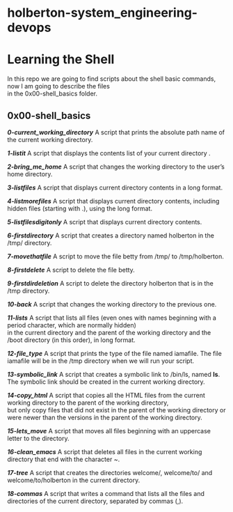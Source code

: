 # holberton-system_engineering-devops

<h1>Learning the Shell</h1>

In this repo we are going to find scripts about the shell basic commands, now I am going to describe the files\
 in the 0x00-shell_basics folder.

<h2>0x00-shell_basics</h2>

***0-current_working_directory***
A script that prints the absolute path name of the current working directory.

***1-listit***
A script that displays the contents list of your current directory .

***2-bring_me_home***
A script that changes the working directory to the user’s home directory.

***3-listfiles***
A script that displays current directory contents in a long format.

***4-listmorefiles***
A script that displays current directory contents, including hidden files (starting with .), using the long format.

***5-listfilesdigitonly***
A script that displays current directory contents.

***6-firstdirectory***
A script that creates a directory named holberton in the /tmp/ directory.

***7-movethatfile***
A script to move the file betty from /tmp/ to /tmp/holberton.

***8-firstdelete***
A script to delete the file betty.

***9-firstdirdeletion***
A script to delete the directory holberton that is in the /tmp directory.

***10-back***
A script that changes the working directory to the previous one.

***11-lists***
A script that lists all files (even ones with names beginning with a period character, which are normally hidden)\
 in the current directory and the parent of the working directory and the /boot directory (in this order), in long format.

***12-file_type***
A script that prints the type of the file named iamafile. The file iamafile will be in the /tmp directory when we will run your script.

***13-symbolic_link***
A script that creates a symbolic link to /bin/ls, named __ls__. The symbolic link should be created in the current working directory.

***14-copy_html***
A script that copies all the HTML files from the current working directory to the parent of the working directory,\
 but only copy files that did not exist in the parent of the working directory or were newer than the versions in the parent of the working directory.

***15-lets_move***
A script that moves all files beginning with an uppercase letter to the directory.

***16-clean_emacs***
A script that deletes all files in the current working directory that end with the character ~.

***17-tree***
A script that creates the directories welcome/, welcome/to/ and welcome/to/holberton in the current directory.

***18-commas***
A script that writes a command that lists all the files and directories of the current directory, separated by commas (,).